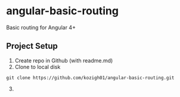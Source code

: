 # angular-basic-routing
Basic routing for Angular 4+
## Project Setup
1. Create repo in Github (with readme.md)
2. Clone to local disk  
```
git clone https://github.com/kozigh01/angular-basic-routing.git
```
3. 
